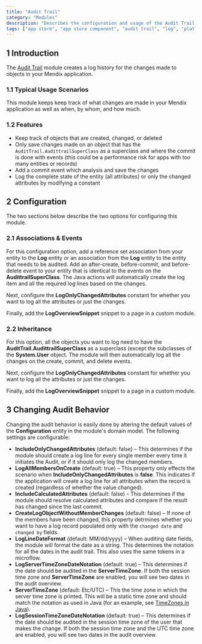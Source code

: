 ```yaml
---
title: "Audit Trail"
category: "Modules"
description: "Describes the configuration and usage of the Audit Trail module, which is available in the Mendix App Store."
tags: ["app store", "app store component", "audit trail", "log", "platform support"]
---
```


## 1 Introduction

The [Audit Trail](https://appstore.home.mendix.com/link/app/138/) module creates a log history for the changes made to objects in your Mendix application.

### 1.1 Typical Usage Scenarios

This module keeps keep track of what changes are made in your Mendix application as well as when, by whom, and how much.

### 1.2 Features

* Keep track of objects that are created, changed, or deleted
* Only save changes made on an object that has the `AuditTrail.AudittrailSuperClass` as a superclass and where the commit is  done with events (this could be a performance risk for apps with too many entities  or records)
* Add a commit event which analysis and save the changes
* Log the complete state of the entity (all attributes) or only the changed attributes by modifying a constant

## 2 Configuration

The two sections below describe the two options for configuring this module.

### 2.1 Associations & Events

For this configuration option, add a reference set association from your entity to the  **Log** entity or an association from the **Log** entity to the entity that needs to be audited. Add an after-create, before-commit, and before-delete event to your entity that is identical to the events on the **AudittrailSuperClass**. The Java actions will automatically create the log item and all the required log lines based on the changes.

Next, configure the **LogOnlyChangedAttributes** constant for whether you want to log all the attributes or just the changes.

Finally, add the **LogOverviewSnippet** snippet to a page in a custom module.

### 2.2 Inheritance

For this option, all the objects you want to log need to have the **AuditTrail.AudittrailSuperClass** as a superclass (except the subclasses of the **System.User** object. The module will then automatically log all the changes on the create, commit, and delete events.

Next, configure the **LogOnlyChangedAttributes** constant for whether you want to log all the attributes or just the changes.

Finally, add the **LogOverviewSnippet** snippet to a page in a custom module.

## 3 Changing Audit Behavior

Changing the audit behavior is easily done by altering the default values of the **Configuration** entity in the module's domain model. The following settings are configurable:

* **IncludeOnlyChangedAttributes** (default: false) – This determines if the module  should create a log line for every single member every time it initiates the Audit, or if it should only log the changed members.
* **LogAllMembersOnCreate** (default: true) – This property only effects the  scenario when **IncludeOnlyChangedAttributes** is **false**. This indicates if the application will create a log line for all attributes when the record  is created (regardless of whether the value changed).
* **IncludeCalculatedAttributes** (default: false) – This determines if the module should resolve calculated attributes and compare if the result has changed since the  last commit.
* **CreateLogObjectWithoutMemberChanges** (default: false) – If none of the members  have been changed, this property detrmines whether you want to have a log record populated only with the `changed date` and `changed by` fields.
* **LogLineDateFormat** (default: MM/dd/yyyy) – When auditing date fields, the module  will format the date as a string. This determines the notation for all the dates in the audit trail. This also uses the same tokens in a microflow.
* **LogServerTimeZoneDateNotation** (default: true) – This determines if the date should be audited in the **ServerTimeZone**. If both the session time zone and **ServerTimeZone** are enabled, you will see two dates in the audit overview.
* **ServerTimeZone** (default: Etc/UTC) – This the time zone in which the server time zone  is printed. This will be a static time zone and should match the notation as used in Java (for an example, see [TimeZones in Java](http://stackoverflow.com/questions/1694885/timezones-in-java)).
* **LogSessionTimeZoneDateNotation** (default: true) – This determines if the date should be audited in the session time zone of the user that makes the change. If both the session time zone and the UTC time zone are enabled, you will see two dates in the audit overview.